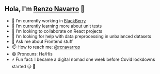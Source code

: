 ## Hola, I'm [Renzo Navarro](https://rcnp-portfolio.herokuapp.com/) 👋

<!--
**renzo-c/renzo-c** is a ✨ _special_ ✨ repository because its `README.md` (this file) appears on your GitHub profile.
-->

- 🔭 I’m currently working in [BlackBerry](https://www.blackberry.com/)
- 🌱 I’m currently learning more about unit tests
- 👯 I’m looking to collaborate on React projects
- 🤔 I’m looking for help with data preprocessing in unbalanced datasets
- 💬 Ask me about Frontend stuff
- 📫 How to reach me: [@rcnavarrop](https://www.linkedin.com/in/rcnavarrop/)
- 😄 Pronouns: He/His
- ⚡ Fun fact: I became a digital nomad one week before Covid lockdowns started :unamused: 🦠
